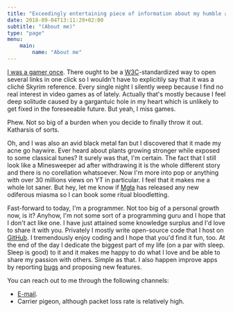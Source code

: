 ```yaml
---
title: "Exceedingly entertaining piece of information about my humble and awe-inspiring persona"
date: 2018-09-04T13:11:29+02:00
subtitle: "(About me)"
type: "page"
menu: 
    main:
        name: "About me"
---
```

[I was a gamer once](https://steamcommunity.com/id/izdwuut/recommended). There ought to be a [W3C](https://www.w3.org/)-standardized way to open several links in one click so I wouldn't have to explicitily say that it was a cliché Skyrim reference. Every single night I silently weep because I find no real interest in video games as of lately. Actually that's mostly because I feel deep solitude caused by a gargantuic hole in my heart which is unlikely to get fixed in the foreseeable future. But yeah, I miss games.

Phew. Not so big of a burden when you decide to finally throw it out. Katharsis of sorts.

Oh, and I was also an avid black metal fan but I discovered that it made my acne go haywire. Ever heard about plants growing stronger while exposed to some classical tunes? It surely was that, I'm certain. The fact that I still look like a Minesweeper ad after withdrawing it is the whole different story and there is no corellation whatsoever. Now I'm more into pop or anything with over 30 millions views on YT in particular. I feel that it makes me a whole lot saner. But hey, let me know if [Mgła](https://www.youtube.com/watch?v=Dt5_hI3ySCw) has released any new odiferous miasma so I can book some ritual bloodletting.

Fast-forward to today, I'm a programmer. Not too big of a personal growth now, is it? Anyhow, I'm not some sort of a programming guru and I hope that I don't act like one. I have just attained some knowledge surplus and I'd love to share it with you. Privately I mostly write open-source code that I host on [GitHub](https://github.com/izdwuut). I tremendously enjoy coding and I hope that you'd find it fun, too. At the end of the day I dedicate the biggest part of my life (on a par with sleep. Sleep is good) to it and it makes me happy to do what I love and be able to share my passion with others. Simple as that. I also happen improve apps by reporting [bugs](/bugs) and proposing new features.

You can reach out to me through the following channels:

* [E-mail](mailto:izdwuut@gmail.com).
* Carrier pigeon, although packet loss rate is relatively high.
